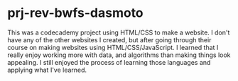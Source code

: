 # prj-rev-bwfs-dasmoto

This was a codecademy project using HTML/CSS to make a website.
I don't have any of the other websites I created, but after going through their course on making websites using HTML/CSS/JavaScript.
I learned that I really enjoy working more with data, and algorithms than making things look appealing. 
I still enjoyed the process of learning those languages and applying what I've learned.
